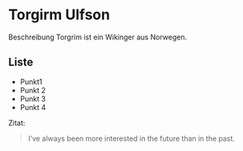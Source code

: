 # Torgirm Ulfson

Beschreibung Torgrim ist ein Wikinger aus Norwegen.

## Liste

* Punkt1
* Punkt 2
* Punkt 3
* Punkt 4

Zitat:

> I’ve always been more interested
> in the future than in the past.
